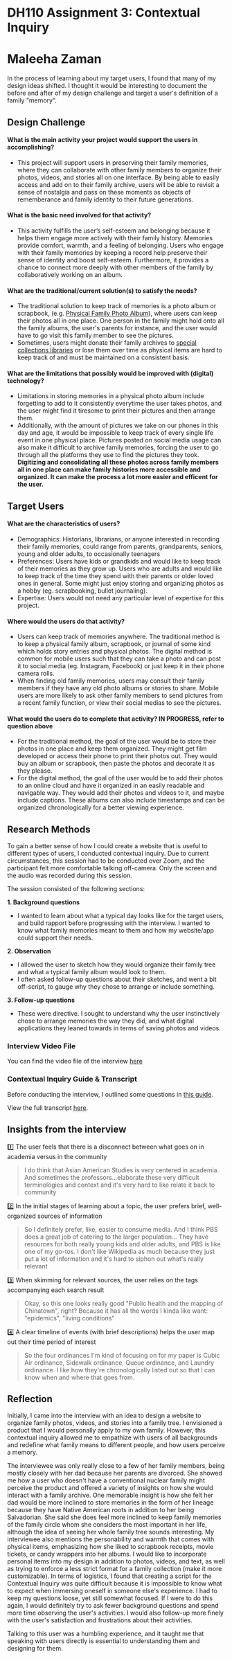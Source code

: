 # DH110 Assignment 3: Contextual Inquiry
# Maleeha Zaman

In the process of learning about my target users, I found that many of my design ideas shifted. I thought it would be interesting to document the before and after of my design challenge and target a user's definition of a family "memory".

## Design Challenge 

#### What is the main activity your project would support the users in accomplishing?  
* This project will support users in preserving their family memories, where they can collaborate with other family members to organize their photos, videos, and stories all on one interface. By being able to easily access and add on to their family archive, users will be able to revisit a sense of nostalgia and pass on these moments as objects of rememberance and family identity to their future generations. 

#### What is the basic need involved for that activity?  
* This activity fulfills the user’s self-esteem and belonging because it helps them engage more actively with their family history. Memories provide comfort, warmth, and a feeling of belonging. Users who engage with their family memories by keeping a record help preserve their sense of identity and boost self-esteem. Furthermore, it provides a chance to connect more deeply with other members of the family by collaboratively working on an album. 

#### What are the traditional/current solution(s) to satisfy the needs? 
* The traditional solution to keep track of memories is a photo album or scrapbook, (e.g. [Physical Family Photo Album](https://www.amazon.com/Malden-International-Designs-Sentiments-Opening/dp/B01IPPC5SG/ref=sr_1_3?keywords=family%2Balbum&qid=1682380238&sr=8-3&th=1)), where users can keep their photos all in one place. One person in the family might hold onto all the family albums, the user's parents for instance, and the user would have to go visit this family member to see the pictures.
* Sometimes, users might donate their family archives to [special collections libraries](https://www2.archivists.org/publications/brochures/donating-familyrecs) or lose them over time as physical items are hard to keep track of and must be maintained on a consistent basis.

#### What are the limitations that possibly would be improved with (digital) technology? 
* Limitations in storing memories in a physical photo album include forgetting to add to it consistently everytime the user takes photos, and the user might find it tiresome to print their pictures and then arrange them. 
* Additionally, with the amount of pictures we take on our phones in this day and age, it would be impossible to keep track of every single life event in one physical place. Pictures posted on social media usage can also make it difficult to archive family memories, forcing the user to go through all the platforms they use to find the pictures they took. 
**Digitizing and consolidating all these photos across family members all in one place can make family histories more accessible and organized. It can make the process a lot more easier and efficent for the user.**


## Target Users

#### What are the characteristics of users?
* Demographics: Historians, librarians, or anyone interested in recording their family memories, could range from parents, grandparents, seniors, young and older adults, to occasionally teenagers
* Preferences: Users have kids or grandkids and would like to keep track of their memories as they grow up. Users who are adults and would like to keep track of the time they spend with their parents or older loved ones in general. Some might just enjoy storing and organizing photos as a hobby (eg. scrapbooking, bullet journaling). 
* Expertise: Users would not need any particular level of expertise for this project.

#### Where would the users do that activity? 
* Users can keep track of memories anywhere. The traditional method is to keep a physical family album, scrapbook, or journal of some kind which holds story entries and physical photos. The digital method is common for mobile users such that they can take a photo and can post it to social media (eg. Instagram, Facebook) or just keep it in their phone camera rolls. 
* When finding old family memories, users may consult their family members if they have any old photo albums or stories to share. Mobile users are more likely to ask other family members to send pictures from a recent family function, or view their social medias to see the pictures.

#### What would the users do to complete that activity? IN PROGRESS, refer to question above
* For the traditional method, the goal of the user would be to store their photos in one place and keep them organized. They might get film developed or access their phone to print their photos out. They would buy an album or scrapbook, then paste the photos and decorate it as they please. 
* For the digital method, the goal of the user would be to add their photos to an online cloud and have it organized in an easily readable and navigable way. They would add their photos and videos to it, and maybe include captions. These albums can also include timestamps and can be organized chronologically for a better viewing experience. 


## Research Methods

To gain a better sense of how I could create a website that is useful to different types of users, I conducted contextual inquiry. Due to current circumstances, this session had to be conducted over Zoom, and the participant felt more comfortable talking off-camera. Only the screen and the audio was recorded during this session. 

The session consisted of the following sections:

 **1.	Background questions**
 * I wanted to learn about what a typical day looks like for the target users, and build rapport before progressing with the interview. I wanted to know what family memories meant to them and how my website/app could support their needs.
  
 **2.	Observation**
 * I allowed the user to sketch how they would organize their family tree and what a typical family album would look to them. 
 * I often asked follow-up questions about their sketches, and went a bit off-script, to gauge why they chose to arrange or include something.
  
 **3.	Follow-up questions**
 * These were directive. I sought to understand why the user instinctively chose to arrange memories the way they did, and what digital applications they leaned towards in terms of saving photos and videos.

### Interview Video File
You can find the video file of the interview [here](https://ucla.box.com/s/z930enkts8r8oeehol23fidaz7tymfmp)

### Contextual Inquiry Guide & Transcript
Before conducting the interview, I outlined some questions in [this guide](https://github.com/yinyinwen/DH150-chuyin/blob/master/images/Contextual%20Inquiry%20Script%20for%20DH%20150.pdf).

View the full transcript [here](https://github.com/yinyinwen/DH150-chuyin/blob/master/images/DH%20150%20Contextual%20Inquiry%20Transcript.pdf).

## Insights from the interview

:one: The user feels that there is a disconnect between what goes on in academia versus in the community
> I do think that Asian American Studies is very centered in academia. And sometimes the professors...elaborate these very difficult terminologies and context and it's very hard to like relate it back to community

:two: In the initial stages of learning about a topic, the user prefers brief, well-organized sources of information
> So I definitely prefer, like, easier to consume media. And I think PBS does a great job of catering to the larger population... They have resources for both really young kids and older adults, and PBS is like one of my go-tos. I don't like Wikipedia as much because they just put a lot of information and it's hard to siphon out what's really relevant

:three: When skimming for relevant sources, the user relies on the tags accompanying each search result
> Okay, so this one looks really good "Public health and the mapping of Chinatown", right? Because it has all the words I kinda like want: "epidemics", "living conditions" 

:four: A clear timeline of events (with brief descriptions) helps the user map out their time period of interest
> So the four ordinances I'm kind of focusing on for my paper is Cubic Air ordinance, Sidewalk ordinance, Queue ordinance, and Laundry ordinance. I like how they're chronologically listed out so that I can know when and where that goes from.

## Reflection
Initially, I came into the interview with an idea to design a website to organize family photos, videos, and stories into a family tree. I envisioned a product that I would personally apply to my own family. However, this contextual inquiry allowed me to empathize with users of all backgrounds and redefine what family means to different people, and how users perceive a memory. 

The interviewee was only really close to a few of her family members, being mostly closely with her dad because her parents are divorced. She showed me how a user who doesn't have a conventional nuclear family might perceive the product and offered a variety of insights on how she would interact with a family archive. One memorable insight is how she felt her dad would be more inclined to store memories in the form of her lineage because they have Native American roots in addition to her being Salvadorian. She said she does feel more inclined to keep family memories of the family circle whom she considers the most important in her life, although the idea of seeing her whole family tree sounds interesting. My interviewee also mentions the personability and warmth that comes with physical items, emphasizing how she liked to scrapbook receipts, movie tickets, or candy wrappers into her albums. I would like to incorporate personal items into my design in addition to photos, videos, and text, as well as trying to enforce a less strict format for a family collection (make it more customizable).
In terms of logistics, I found that creating a script for the Contextual Inquiry was quite difficult because it is impossible to know what to expect when immersing oneself in someone else's experience. I had to keep my questions loose, yet still somewhat focused. If I were to do this again, I would definitely try to ask fewer background questions and spend more time observing the user's activities. I would also follow-up more finely with the user's satisfaction and frustrations about their activities.

Talking to this user was a humbling experience, and it taught me that speaking with users directly is essential to understanding them and designing for them.
